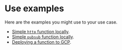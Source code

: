 # Use examples

Here are the examples you might use to your use case.

* [Simple `http` function locally](examples/http_function.md).
* [Simple `pubsub` function locally](examples/pubsub_locally.md).
* [Deploying a function to GCP](examples/deploying_to_gcp.md).
